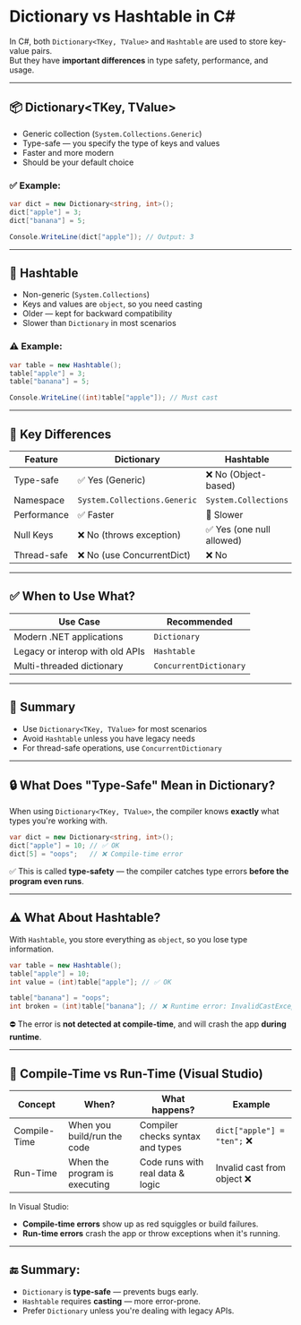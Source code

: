 # Dictionary vs Hashtable in C#

In C#, both `Dictionary<TKey, TValue>` and `Hashtable` are used to store key-value pairs.  
But they have **important differences** in type safety, performance, and usage.

---

## 📦 Dictionary<TKey, TValue>

- Generic collection (`System.Collections.Generic`)
- Type-safe — you specify the type of keys and values
- Faster and more modern
- Should be your default choice

### ✅ Example:

```csharp
var dict = new Dictionary<string, int>();
dict["apple"] = 3;
dict["banana"] = 5;

Console.WriteLine(dict["apple"]); // Output: 3
```

---

## 🧳 Hashtable

- Non-generic (`System.Collections`)
- Keys and values are `object`, so you need casting
- Older — kept for backward compatibility
- Slower than `Dictionary` in most scenarios

### ⚠️ Example:

```csharp
var table = new Hashtable();
table["apple"] = 3;
table["banana"] = 5;

Console.WriteLine((int)table["apple"]); // Must cast
```

---

## 🧠 Key Differences

| Feature        | Dictionary              | Hashtable               |
|----------------|--------------------------|--------------------------|
| Type-safe      | ✅ Yes (Generic)         | ❌ No (Object-based)     |
| Namespace      | `System.Collections.Generic` | `System.Collections` |
| Performance    | ✅ Faster                | 🚫 Slower               |
| Null Keys      | ❌ No (throws exception) | ✅ Yes (one null allowed)|
| Thread-safe    | ❌ No (use ConcurrentDict) | ❌ No                   |

---

## ✅ When to Use What?

| Use Case                              | Recommended |
|---------------------------------------|-------------|
| Modern .NET applications              | `Dictionary`|
| Legacy or interop with old APIs       | `Hashtable` |
| Multi-threaded dictionary             | `ConcurrentDictionary` |

---

## 🧾 Summary

- Use `Dictionary<TKey, TValue>` for most scenarios
- Avoid `Hashtable` unless you have legacy needs
- For thread-safe operations, use `ConcurrentDictionary`



---

## 🔒 What Does "Type-Safe" Mean in Dictionary?

When using `Dictionary<TKey, TValue>`, the compiler knows **exactly** what types you're working with.

```csharp
var dict = new Dictionary<string, int>();
dict["apple"] = 10; // ✅ OK
dict[5] = "oops";   // ❌ Compile-time error
```

✅ This is called **type-safety** — the compiler catches type errors **before the program even runs**.

---

## ⚠️ What About Hashtable?

With `Hashtable`, you store everything as `object`, so you lose type information.

```csharp
var table = new Hashtable();
table["apple"] = 10;
int value = (int)table["apple"]; // ✅ OK

table["banana"] = "oops";
int broken = (int)table["banana"]; // ❌ Runtime error: InvalidCastException
```

⛔ The error is **not detected at compile-time**, and will crash the app **during runtime**.

---

## 🧠 Compile-Time vs Run-Time (Visual Studio)

| Concept        | When?                        | What happens?                      | Example                  |
|----------------|-------------------------------|-------------------------------------|--------------------------|
| Compile-Time   | When you build/run the code   | Compiler checks syntax and types   | `dict["apple"] = "ten";` ❌
| Run-Time       | When the program is executing | Code runs with real data & logic   | Invalid cast from object ❌

In Visual Studio:
- **Compile-time errors** show up as red squiggles or build failures.
- **Run-time errors** crash the app or throw exceptions when it's running.

---

## 🔚 Summary:

- `Dictionary` is **type-safe** — prevents bugs early.
- `Hashtable` requires **casting** — more error-prone.
- Prefer `Dictionary` unless you're dealing with legacy APIs.
